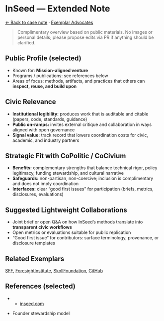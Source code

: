 # InSeed — Extended Note

[← Back to case note](/funders/InSeed.md) · [Exemplar Advocates](/#exemplars)


> Complimentary overview based on public materials. No images or personal details; please propose edits via PR if anything should be clarified.

## Public Profile (selected)
- Known for: **Mission-aligned venture**
- Programs / publications: see references below
- Areas of focus: methods, artifacts, and practices that others can **inspect, reuse, and build upon**

## Civic Relevance
- **Institutional legibility:** produces work that is auditable and citable (papers, code, standards, guidance)
- **Public on-ramps:** invites external critique and collaboration in ways aligned with open governance
- **Signal value:** track record that lowers coordination costs for civic, academic, and industry partners

## Strategic Fit with CoPolitic / CoCivium
- **Benefits:** complementary strengths that balance technical rigor, policy legitimacy, funding stewardship, and cultural narrative
- **Safeguards:** non-partisan, non-coercive; inclusion is complimentary and does not imply coordination
- **Interfaces:** clear “good first issues” for participation (briefs, metrics, disclosures, evaluations)

## Suggested Lightweight Collaborations
- Joint brief or open Q&A on how InSeed’s methods translate into **transparent civic workflows**
- Open metrics or evaluations suitable for public replication
- “Good first issue” for contributors: surface terminology, provenance, or disclosure templates

## Related Exemplars
[SFF](/funders/SFF.md), [ForesightInstitute](/funders/ForesightInstitute.md), [SkollFoundation](/funders/SkollFoundation.md), [GitHub](/funders/GitHub.md)

## References (selected)
- * [inseed.com](https://inseed.com/)
* Founder stewardship model

